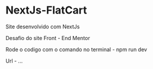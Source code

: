 # NextJs-FlatCart
Site desenvolvido com NextJs

Desafio do site Front - End Mentor 

Rode o codigo com o comando no terminal - npm run dev

Url - ...